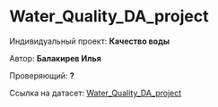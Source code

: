 # Water_Quality_DA_project

Индивидуальный проект: **Качество воды**

Автор: **Балакирев Илья**

Проверяющий: **?**

Ссылка на датасет: [Water_Quality_DA_project](https://github.com/MoonFoxy/Water_Quality_DA_project)

